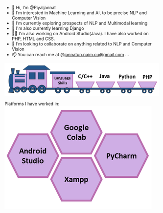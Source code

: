 - 👋 Hi, I’m @Piyaljannat
- 👀 I’m interested in Machine Learning and AI, to be precise NLP and Computer Vision
- 🌱 I’m currently exploring prospects of NLP and Multimodal learning
- 🌻 I'm also currently learning Django
- :woman_technologist: I'm also working on Android Studio(Java). I have also worked on PHP, HTML and CSS.
- 💞️ I’m looking to collaborate on anything related to NLP and Computer Vision
- 📫 You can reach me at @jannatun.naim.cu@gmail.com ...

![alt text](https://github.com/Piyaljannat/Piyaljannat/blob/main/Github.png?raw=true)

Platforms I have worked in:
![alt text](https://github.com/Piyaljannat/Piyaljannat/blob/main/Github2.png)

<!---
Piyaljannat/Piyaljannat is a ✨ special ✨ repository because its `README.md` (this file) appears on your GitHub profile.
You can click the Preview link to take a look at your changes.
--->
